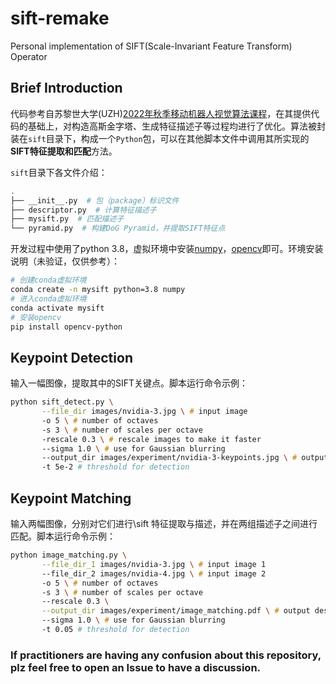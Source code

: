# sift-remake
Personal implementation of SIFT(Scale-Invariant Feature Transform) Operator

## Brief Introduction
代码参考自苏黎世大学(UZH)[2022年秋季移动机器人视觉算法课程](课程网站：https://rpg.ifi.uzh.ch/teaching.html)，在其提供代码的基础上，对构造高斯金字塔、生成特征描述子等过程均进行了优化。算法被封装在`sift`目录下，构成一个`Python`包，可以在其他脚本文件中调用其所实现的**SIFT特征提取和匹配**方法。

`sift`目录下各文件介绍：

```zsh
.
├── __init__.py  # 包（package）标识文件
├── descriptor.py  # 计算特征描述子
├── mysift.py  # 匹配描述子
└── pyramid.py  # 构建DoG Pyramid，并提取SIFT特征点
```

开发过程中使用了python 3.8，虚拟环境中安装[numpy](https://pypi.org/project/numpy/)，[opencv](https://pypi.org/project/opencv-python/)即可。环境安装说明（未验证，仅供参考）：

```zsh
# 创建conda虚拟环境
conda create -n mysift python=3.8 numpy
# 进入conda虚拟环境
conda activate mysift
# 安装opencv
pip install opencv-python
```

## Keypoint Detection
输入一幅图像，提取其中的SIFT关键点。脚本运行命令示例：

```zsh
python sift_detect.py \
       --file_dir images/nvidia-3.jpg \ # input image
       -o 5 \ # number of octaves
       -s 3 \ # number of scales per octave
       -rescale 0.3 \ # rescale images to make it faster
       --sigma 1.0 \ # use for Gaussian blurring
       --output_dir images/experiment/nvidia-3-keypoints.jpg \ # output destination
       -t 5e-2 # threshold for detection
```

## Keypoint Matching
输入两幅图像，分别对它们进行\sift 特征提取与描述，并在两组描述子之间进行匹配。脚本运行命令示例：

```zsh
python image_matching.py \
       --file_dir_1 images/nvidia-3.jpg \ # input image 1
       --file_dir_2 images/nvidia-4.jpg \ # input image 2
       -o 5 \ # number of octaves
       -s 3 \ # number of scales per octave
       --rescale 0.3 \
       --output_dir images/experiment/image_matching.pdf \ # output destination
       --sigma 1.0 \ # use for Gaussian blurring
       -t 0.05 # threshold for detection
```

### If practitioners are having any confusion about this repository, plz feel free to open an Issue to have a discussion.
